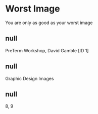 # Worst Image

You are only as good as your worst image&#9;

## null

PreTerm Workshop, David Gamble [ID 1]

## null

Graphic Design
Images

## null

8, 9
